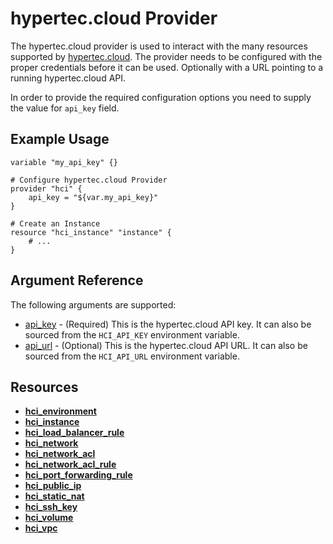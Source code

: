 # hypertec.cloud Provider

The hypertec.cloud provider is used to interact with the many resources supported by [hypertec.cloud](https://hypertec.cloud/). The provider needs to be configured with the proper credentials before it can be used. Optionally with a URL pointing to a running hypertec.cloud API.

In order to provide the required configuration options you need to supply the value for `api_key` field.

## Example Usage

```hcl
variable "my_api_key" {}

# Configure hypertec.cloud Provider
provider "hci" {
    api_key = "${var.my_api_key}"
}

# Create an Instance
resource "hci_instance" "instance" {
    # ...
}
```

## Argument Reference

The following arguments are supported:

- [api_key](#api_key) - (Required) This is the hypertec.cloud API key. It can also be sourced from the `HCI_API_KEY` environment variable.
- [api_url](#api_url) - (Optional) This is the hypertec.cloud API URL. It can also be sourced from the `HCI_API_URL` environment variable.

## Resources

- [**hci_environment**](environment.md)
- [**hci_instance**](instance.md)
- [**hci_load_balancer_rule**](load_balancer_rule.md)
- [**hci_network**](network.md)
- [**hci_network_acl**](network_acl.md)
- [**hci_network_acl_rule**](network_acl_rule.md)
- [**hci_port_forwarding_rule**](port_forwarding_rule.md)
- [**hci_public_ip**](public_ip.md)
- [**hci_static_nat**](static_nat.md)
- [**hci_ssh_key**](ssh_key.md)
- [**hci_volume**](volume.md)
- [**hci_vpc**](vpc.md)
